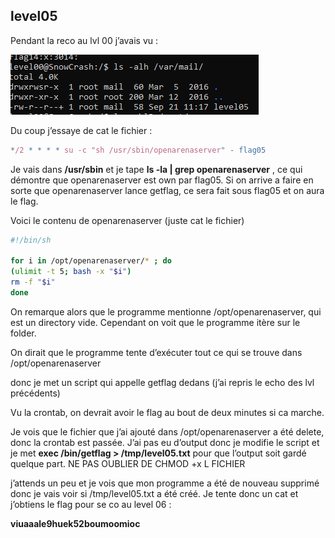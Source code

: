 ## level05
    
Pendant la reco au lvl 00 j’avais vu :

![Untitled](./screenshots/Untitled%206.png)

Du coup j’essaye de cat le fichier :

```jsx
*/2 * * * * su -c "sh /usr/sbin/openarenaserver" - flag05
```

Je vais dans **/usr/sbin** et je tape **ls -la | grep openarenaserver** , ce qui  démontre que openarenaserver est own par flag05. Si on arrive a faire en sorte que openarenaserver lance getflag, ce sera fait sous flag05 et on aura le flag.

Voici le contenu de openarenaserver (juste cat le fichier)

```bash
#!/bin/sh

for i in /opt/openarenaserver/* ; do
(ulimit -t 5; bash -x "$i")
rm -f "$i"                                                                                                   
done
```

On remarque alors que le programme mentionne /opt/openarenaserver, qui est un directory vide. Cependant on voit que le programme itère sur le folder.

On dirait que le programme tente d’exécuter tout ce qui se trouve dans /opt/openarenaserver

donc je met un script qui appelle getflag dedans (j’ai repris le echo des lvl précédents)

Vu la crontab, on devrait avoir le flag au bout de deux minutes si ca marche.

Je vois que le fichier que j’ai ajouté dans /opt/openarenaserver a été delete, donc la crontab est passée. J’ai pas eu d’output donc je modifie le script et je met **exec /bin/getflag > /tmp/level05.txt** pour que l’output soit gardé quelque part. NE PAS OUBLIER DE CHMOD +x L FICHIER

j’attends un peu et je vois que mon programme a été de nouveau supprimé donc je vais voir si /tmp/level05.txt a été créé. Je tente donc un cat et j’obtiens le flag pour se co au level 06 : 

**viuaaale9huek52boumoomioc**
